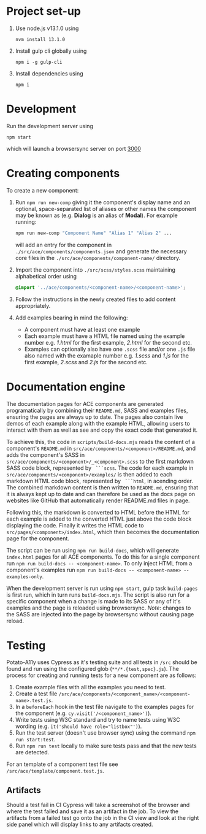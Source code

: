 # Project set-up

1. Use node.js v13.1.0 using
    ```
    nvm install 13.1.0
    ```
2. Install gulp cli globally using
    ```
    npm i -g gulp-cli
    ```
3. Install dependencies using
    ```
    npm i
    ```


# Development

Run the development server using
```
npm start
```
which will launch a browsersync server on port [3000](http://localhost:3000)


# Creating components

To create a new component:

1. Run `npm run new-comp` giving it the component's display name and an optional, space-separated list of aliases or other names the component may be known as (e.g. **Dialog** is an alias of **Modal**). For example running:
    ```sh
    npm run new-comp "Component Name" "Alias 1" "Alias 2" ...
    ```
    will add an entry for the component in `./src/ace/components/components.json` and generate the necessary core files in the `./src/ace/components/component-name/` directory.
  
2. Import the component into `./src/scss/styles.scss` maintaining alphabetical order using
    ```scss
    @import '../ace/components/<component-name>/<component-name>';
    ```
  
3. Follow the instructions in the newly created files to add content appropriately.

4. Add examples bearing in mind the following:
    * A component must have at least one example
    * Each example must have a HTML file named using the example number e.g. *1.html* for the first example, *2.html* for the second etc.
    * Examples can optionally also have one `.scss` file and/or one `.js` file also named with the examaple number e.g. *1.scss* and *1.js* for the first example, *2.scss* and *2.js* for the second etc. 



# Documentation engine

The documentation pages for ACE components are generated programatically by combining their `README.md`, SASS and examples files, ensuring the pages are always up to date. The pages also contain live demos of each example along with the example HTML, allowing users to interact with them as well as see and copy the exact code that generated it.

To achieve this, the code in `scripts/build-docs.mjs` reads the content of a component's `README.md` in `src/ace/components/<component>/README.md`, and adds the component's SASS in `src/ace/components/<component>/_<component>.scss` to the first markdown SASS code block, represented by ` ```scss`. The code for each example in `src/ace/components/<component>/examples/` is then added to each markdown HTML code block, represented by ` ```html`, in acending order. The combined markdown content is then written to `README.md`, ensuring that it is always kept up to date and can therefore be used as the docs page on websites like GitHub that automatically render README.md files in page.

Following this, the markdown is converted to HTML before the HTML for each example is added to the converted HTML just above the code block displaying the code. Finally it writes the HTML code to `src/pages/<component>/index.html`, which then becomes the documentation page for the component.

The script can be run using `npm run build-docs`, which will generate `index.html` pages for all ACE components. To do this for a single component run `npm run build-docs -- <component-name>`. To only inject HTML from a component's examples run `npm run build-docs -- <component-name> --examples-only`.

When the development server is run using `npm start`, gulp task `build-pages` is first run, which in turn runs `build-docs.mjs`. The script is also run for a specific component when a change is made to its SASS or any of it's examples and the page is reloaded using browsersync. *Note*: changes to the SASS are injected into the page by browsersync without causing page reload.



# Testing

Potato-A11y uses Cypress as it's testing suite and all tests in `/src` should be found and run using the configured glob (`**/*.{test,spec}.js`). The process for creating and running tests for a new component are as follows:

1. Create example files with all the examples you need to test.
2. Create a test file `/src/ace/components/<component_name>/<component-name>.test.js`.
3. In a `beforeEach` hook in the test file navigate to the examples pages for the component (e.g. `cy.visit('/<component_name>')`).
4. Write tests using W3C standard and try to name tests using W3C wording (e.g. `it('should have role="listbox"')`).
5. Run the test server (doesn't use browser sync) using the command `npm run start:test`.
6. Run `npm run test` locally to make sure tests pass and that the new tests are detected.

For an template of a component test file see `/src/ace/template/component.test.js`.

## Artifacts

Should a test fail in CI Cypress will take a screenshot of the browser and where the test failed and save it as an artifact in the job. To view the artifacts from a failed test go onto the job in the CI view and look at the right side panel which will display links to any artifacts created.
